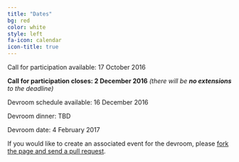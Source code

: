 ```yaml
---
title: "Dates"
bg: red
color: white
style: left 
fa-icon: calendar
icon-title: true
---
```


Call for participation available: 17 October 2016

<strong>Call for participation closes: 2 December 2016</strong>
<em>(there will be <strong>no extensions</strong> to the deadline)</em>

Devroom schedule available: 16 December 2016

Devroom dinner: TBD

Devroom date: 4 February 2017

If you would like to create an associated event for the devroom, please [fork the
page and send a pull
request](https://github.com/hpc-bigdata-fosdem17/hpc-bigdata-fosdem17.github.io).
